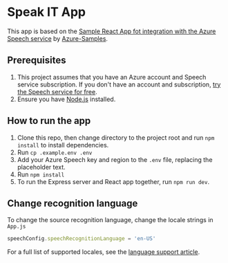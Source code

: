 # Speak IT App

This app is based on the [Sample React App fot integration with the Azure Speech service](https://github.com/Azure-Samples/AzureSpeechReactSample) by [Azure-Samples](https://github.com/Azure-Samples).

## Prerequisites

1. This project assumes that you have an Azure account and Speech service subscription. If you don't have an account and subscription, [try the Speech service for free](https://docs.microsoft.com/azure/cognitive-services/speech-service/overview#try-the-speech-service-for-free).
1. Ensure you have [Node.js](https://nodejs.org/en/download/) installed.

## How to run the app

1. Clone this repo, then change directory to the project root and run `npm install` to install dependencies.
1. Run `cp .example.env .env`
1. Add your Azure Speech key and region to the `.env` file, replacing the placeholder text.
1. Run `npm install`
1. To run the Express server and React app together, run `npm run dev`.

## Change recognition language

To change the source recognition language, change the locale strings in `App.js` 

```javascript
speechConfig.speechRecognitionLanguage = 'en-US'
```

For a full list of supported locales, see the [language support article](https://docs.microsoft.com/azure/cognitive-services/speech-service/language-support#speech-to-text).

